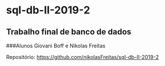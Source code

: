 # sql-db-II-2019-2

## Trabalho final de banco de dados

###Alunos Giovani Boff e Nikolas Freitas


Repositório: https://github.com/nikolasFreitas/sql-db-II-2019-2
